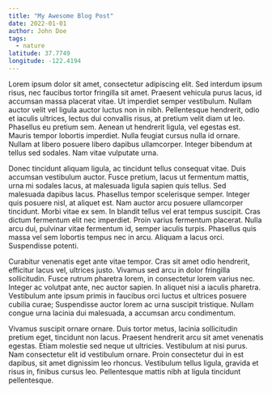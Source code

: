 ```yaml
---
title: "My Awesome Blog Post"
date: 2022-01-01
author: John Doe
tags:
  - nature
latitude: 37.7749
longitude: -122.4194
---
```


Lorem ipsum dolor sit amet, consectetur adipiscing elit. Sed interdum ipsum risus, nec faucibus tortor fringilla sit amet. Praesent vehicula purus lacus, id accumsan massa placerat vitae. Ut imperdiet semper vestibulum. Nullam auctor velit vel ligula auctor luctus non in nibh. Pellentesque hendrerit, odio et iaculis ultrices, lectus dui convallis risus, at pretium velit diam ut leo. Phasellus eu pretium sem. Aenean ut hendrerit ligula, vel egestas est. Mauris tempor lobortis imperdiet. Nulla feugiat cursus nulla id ornare. Nullam at libero posuere libero dapibus ullamcorper. Integer bibendum at tellus sed sodales. Nam vitae vulputate urna.

Donec tincidunt aliquam ligula, ac tincidunt tellus consequat vitae. Duis accumsan vestibulum auctor. Fusce pretium, lacus ut fermentum mattis, urna mi sodales lacus, at malesuada ligula sapien quis tellus. Sed malesuada dapibus lacus. Phasellus tempor scelerisque semper. Integer quis posuere nisl, at aliquet est. Nam auctor arcu posuere ullamcorper tincidunt. Morbi vitae ex sem. In blandit tellus vel erat tempus suscipit. Cras dictum fermentum elit nec imperdiet. Proin varius fermentum placerat. Nulla arcu dui, pulvinar vitae fermentum id, semper iaculis turpis. Phasellus quis massa vel sem lobortis tempus nec in arcu. Aliquam a lacus orci. Suspendisse potenti.

Curabitur venenatis eget ante vitae tempor. Cras sit amet odio hendrerit, efficitur lacus vel, ultrices justo. Vivamus sed arcu in dolor fringilla sollicitudin. Fusce rutrum pharetra lorem, in consectetur lorem varius nec. Integer ac volutpat ante, nec auctor sapien. In aliquet nisi a iaculis pharetra. Vestibulum ante ipsum primis in faucibus orci luctus et ultrices posuere cubilia curae; Suspendisse auctor lorem ac urna suscipit tristique. Nullam congue urna lacinia dui malesuada, a accumsan arcu condimentum.

Vivamus suscipit ornare ornare. Duis tortor metus, lacinia sollicitudin pretium eget, tincidunt non lacus. Praesent hendrerit arcu sit amet venenatis egestas. Etiam molestie sed neque ut ultricies. Vestibulum at nisi purus. Nam consectetur elit id vestibulum ornare. Proin consectetur dui in est dapibus, sit amet dignissim leo rhoncus. Vestibulum tellus ligula, gravida et risus in, finibus cursus leo. Pellentesque mattis nibh at ligula tincidunt pellentesque.